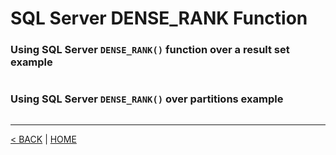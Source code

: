 # SQL Server DENSE_RANK Function

### Using SQL Server `DENSE_RANK()` function over a result set example

```cs --project ../../SqlServerTutorial/SqlServerTutorial.csproj --source-file ../../SqlServerTutorial/Functions/Window/DenseRank.cs --region A
```

### Using SQL Server `DENSE_RANK()` over partitions example

```cs --project ../../SqlServerTutorial/SqlServerTutorial.csproj --source-file ../../SqlServerTutorial/Functions/Window/DenseRank.cs --region B
```

---

[< BACK](WindowFunctions.md) | [HOME](/)
